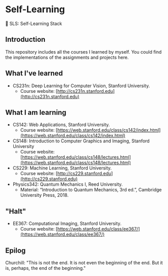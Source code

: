 # Self-Learning
🤔 SLS: Self-Learning Stack

## Introduction

This repository includes all the courses I learned by myself. You could find the implementations of the assignments and projects here.

## What I've learned

- CS231n: Deep Learning for Computer Vision, Stanford University.
  - Course website: [http://cs231n.stanford.edu](http://cs231n.stanford.edu)

## What I am learning

- CS142: Web Applications, Stanford University.
  - Course website: [https://web.stanford.edu/class/cs142/index.html](https://web.stanford.edu/class/cs142/index.html)
- CS148: Introduction to Computer Graphics and Imaging, Stanford University
  - Course website: [https://web.stanford.edu/class/cs148/lectures.html](https://web.stanford.edu/class/cs148/lectures.html)
- CS229: Machine Learning, Stanford University.
  - Course website: [http://cs229.stanford.edu](http://cs229.stanford.edu)
- Physics342: Quantum Mechanics I, Reed University.
  - Material: “Introduction to Quantum Mechanics, 3rd ed.”, Cambridge University Press, 2018.

## "Halt"

- EE367: Computational Imaging, Stanford University.
  - Course website: [https://web.stanford.edu/class/ee367/](https://web.stanford.edu/class/ee367/)

## Epilog

Churchill: "This is not the end. It is not even the beginning of the end. But it is, perhaps, the end of the beginning."
